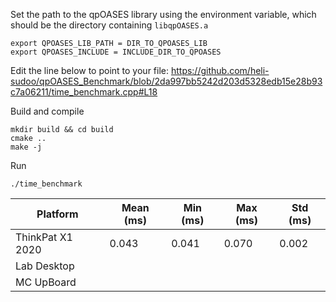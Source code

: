 Set the path to the qpOASES library using the environment variable, which should be the directory containing
`libqpOASES.a`

```
export QPOASES_LIB_PATH = DIR_TO_QPOASES_LIB
export QPOASES_INCLUDE = INCLUDE_DIR_TO_QPOASES
```

Edit the line below to point to your file:
https://github.com/heli-sudoo/qpOASES_Benchmark/blob/2da997bb5242d203d5328edb15e28b93c7a06211/time_benchmark.cpp#L18


Build and compile

```
mkdir build && cd build
cmake ..
make -j
```

Run

```
./time_benchmark
```

| Platform | Mean (ms) | Min (ms) | Max (ms) | Std (ms) |
| ----------- | ----------- | --- | -------|---|
| ThinkPat X1 2020 | 0.043 | 0.041 |0.070 |0.002 
| Lab Desktop |
| MC UpBoard |  | 